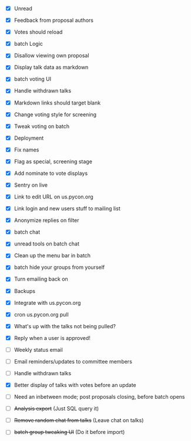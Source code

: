 - [x] Unread
- [x] Feedback from proposal authors
- [x] Votes should reload
- [x] batch Logic
- [x] Disallow viewing own proposal
- [x] Display talk data as markdown
- [x] batch voting UI
- [x] Handle withdrawn talks
- [x] Markdown links should target blank
- [x] Change voting style for screening 
- [x] Tweak voting on batch
- [x] Deployment
- [x] Fix names
- [x] Flag as special, screening stage
- [x] Add nominate to vote displays
- [x] Sentry on live
- [x] Link to edit URL on us.pycon.org
- [x] Link login and new users stuff to mailing list
- [x] Anonymize replies on filter
- [x] batch chat
- [x] unread tools on batch chat
- [x] Clean up the menu bar in batch
- [x] batch hide your groups from yourself
- [x] Turn emailing back on
- [x] Backups
- [x] Integrate with us.pycon.org
- [x] cron us.pycon.org pull
- [x] What's up with the talks not being pulled?
- [x] Reply when a user is approved!
- [ ] Weekly status email
- [ ] Email reminders/updates to committee members
- [ ] Handle withdrawn talks
- [x] Better display of talks with votes before an update
- [ ] Need an inbetween mode; post proposals closing, before batch opens
- [ ] ~~Analysis export~~ (Just SQL query it)
- [ ] ~~Remove random chat from talks~~ (Leave chat on talks)
- [ ] ~~batch group tweaking UI~~ (Do it before import)

